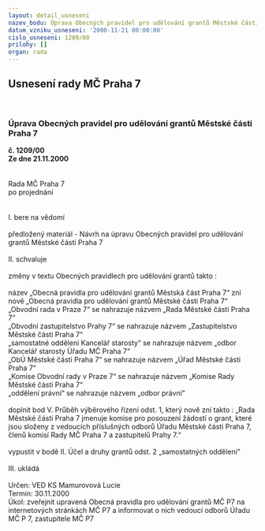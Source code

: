 ```yaml
---
layout: detail_usneseni
nazev_bodu: Úprava Obecných pravidel pro udělování grantů Městské části Praha 7
datum_vzniku_usneseni: '2000-11-21 00:00:00'
cislo_usneseni: 1209/00
prilohy: []
organ: rada
---
```

<div id="ucUsn_pList" class="usn">
	<span><h2>Usnesení rady MČ Praha 7 </h2>
<br></span><div class="standBody">
<span><h3>Úprava Obecných pravidel pro udělování grantů Městské části Praha 7</h3></span><div class="center">
		<strong>č. 1209/00</strong><br>
	</div>
<div class="center">
		<strong>Ze dne 21.11.2000</strong><br><br>
	</div>
<br>Rada MČ Praha 7<br>po projednání<br><br><br>I.	bere na vědomí<br><br> předložený materiál - Návrh na úpravu Obecných pravidel pro udělování grantů Městské části Praha 7<br><br>II.	schvaluje <br><br>změny v textu Obecných pravidlech pro udělování grantů takto :<br><br>název „Obecná pravidla pro udělování grantů Městská část Praha 7“ zní  nově „Obecná pravidla pro udělování grantů Městské části Praha 7“<br>„Obvodní rada v Praze 7“ se nahrazuje názvem „Rada Městské části Praha 7“<br>„Obvodní zastupitelstvo Prahy 7“ se nahrazuje názvem „Zastupitelstvo Městské části Praha 7“<br>„samostatné oddělení Kancelář starosty“ se nahrazuje názvem „odbor Kancelář starosty Úřadu MČ Praha 7“<br>„ObÚ Městské části Praha 7“ se nahrazuje názvem „Úřad Městské části Praha 7“<br>„Komise Obvodní rady v Praze 7“ se nahrazuje názvem „Komise Rady Městské části Praha 7“<br>„oddělení právní“ se nahrazuje názvem „odbor právní“<br><br>doplnit bod V. Průběh výběrového řízení odst. 1, který nově zní takto : „Rada Městské části Praha 7 jmenuje komise pro posouzení žádostí o grant, které jsou složeny z vedoucích příslušných odborů Úřadu Městské části Praha 7, členů komisí Rady MČ Praha 7 a zastupitelů Prahy 7.“<br><br>vypustit v bodě II. Účel a druhy grantů odst. 2 „samostatných oddělení“<br><br>III.	ukládá <br><br> Určen:	     	VED KS Mamurovová Lucie<br>Termín: 30.11.2000<br>Úkol:	zveřejnit upravená Obecná pravidla pro udělování grantů MČ P7 na internetových stránkách MČ P7 a informovat o nich vedoucí odborů Úřadu MČ P 7, zastupitele MČ P7<br> <br><br><br> </div>
</div>